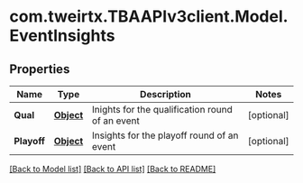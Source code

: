 
# com.tweirtx.TBAAPIv3client.Model.EventInsights

## Properties

Name | Type | Description | Notes
------------ | ------------- | ------------- | -------------
**Qual** | [**Object**](.md) | Inights for the qualification round of an event | [optional] 
**Playoff** | [**Object**](.md) | Insights for the playoff round of an event | [optional] 

[[Back to Model list]](../README.md#documentation-for-models)
[[Back to API list]](../README.md#documentation-for-api-endpoints)
[[Back to README]](../README.md)

